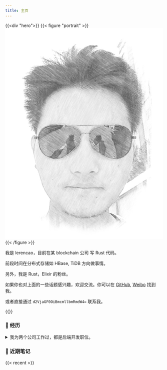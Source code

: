 ```yaml
---
title: 主页
---
```



{{<div "hero">}}
{{< figure "portrait" >}}
![A outline of my face.](/images/profile.jpg)
{{< /figure >}}

我是 lerencao，目前在某 blockchain 公司 写 Rust 代码。

前段时间在分布式存储如 HBase, TiDB 方向做事情。

另外，我是 Rust，Elixir 的粉丝。

如果你也对上面的一些话题感兴趣，欢迎交流。你可以在 [GitHub](https://github.com/nonsense2020), [Weibo](https://weibo.com/1671499682) 找到我。

或者直接通过 `d2VjaGF0OiBmcmllbmRmdW4=` 联系我。

{{</div>}}

### 💼  经历 ###

<details>
<summary>
我为两个公司工作过，都是后端开发职位。
</summary>

**2017~2019 在杭州挖财做数据中间件**

- 前期负责 HBase/Phoenix 中间件的维护和开发。主要技术栈：Java，Dubbo，Phoenix SQL 引擎。
- 后期负责 TiDB 数据库在挖财的落地和推广。主要技术栈：Go, Rust, Java。

**2016~2017 在北京商汤科技做 Ruby Dev**

- 前期负责一套人脸识别算法的对外 API 服务的维护和优化。
- 后期负责带领小组成员，完成系统的业务需求以及自身代码的演进，并达成服务的 k8s 化。

再之前，研究生期间，在一家创业公司做服务端主程。技术栈较杂：Java/Scala，Ruby，前端均有涉猎。小公司，大家都懂的。
</details>

### 📓 近期笔记 ###

{{< recent >}}
